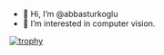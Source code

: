 - 👋 Hi, I’m @abbasturkoglu
- 👀 I’m interested in computer vision.
<!--- - 🌱 I’m currently learning Sequence Models.--->
<!--- - 📫 You can contact me via form on https://abbasturkoglu.com.tr--->

[![trophy](http://github-readme-stats-notha99y.vercel.app/api?username=abbasturkoglu&theme=great-gatsby&show_icons=true&hide_border=true)](https://github.com/ryo-ma/github-profile-trophy)


<!---
[![trophy](http://github-readme-stats-notha99y.vercel.app/api/top-langs/?username=abbasturkoglu&theme=great-gatsby&show_icons=true&hide_border=true&hide=jupyter%20notebook)]

--->
<!---
abbasturkoglu/abbasturkoglu is a ✨ special ✨ repository because its `README.md` (this file) appears on your GitHub profile.
You can click the Preview link to take a look at your changes.
--->
